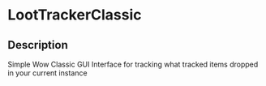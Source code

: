 # LootTrackerClassic

## Description

Simple Wow Classic GUI Interface for tracking what tracked items dropped in your current instance


